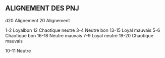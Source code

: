 ## ALIGNEMENT DES PNJ


d20 Alignement 20 Alignement

1-2  Loyalbon 12 Chaotique neutre
3-4 Neutre bon 13-15 Loyal mauvais
5-6 Chaotique bon 16-18 Neutre mauvais
7-9  Loyal neutre 19-20 Chaotique mauvais

10-11 Neutre